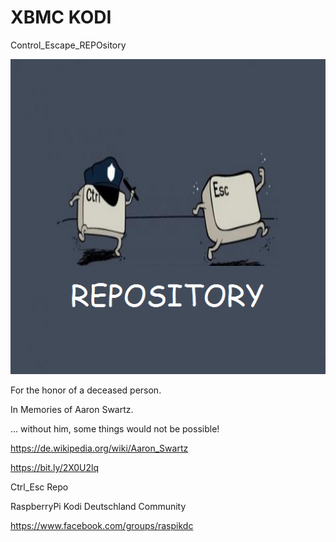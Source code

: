 # XBMC KODI 
Control_Escape_REPOsitory

![Repo-logo](https://github.com/KDC-Community/kdc_git_repo/blob/master/icon.png)


For the honor of a deceased person.

In Memories of Aaron Swartz.

... without him, some things would not be possible!

https://de.wikipedia.org/wiki/Aaron_Swartz

https://bit.ly/2X0U2lq



Ctrl_Esc Repo

RaspberryPi Kodi Deutschland Community

https://www.facebook.com/groups/raspikdc

